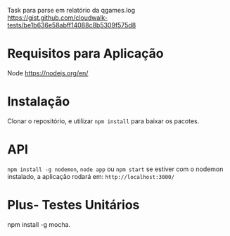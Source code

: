 Task para parse em relatório da qgames.log https://gist.github.com/cloudwalk-tests/be1b636e58abff14088c8b5309f575d8


# Requisitos para Aplicação
Node https://nodejs.org/en/  

# Instalação
Clonar o repositório, e utilizar
`npm install` para baixar os pacotes.   

# API
 `npm install -g nodemon`, `node app` ou `npm start` se estiver com o nodemon instalado,  a aplicação rodará em: 
`http://localhost:3000/`
    

# Plus-  Testes Unitários
npm install -g mocha.
